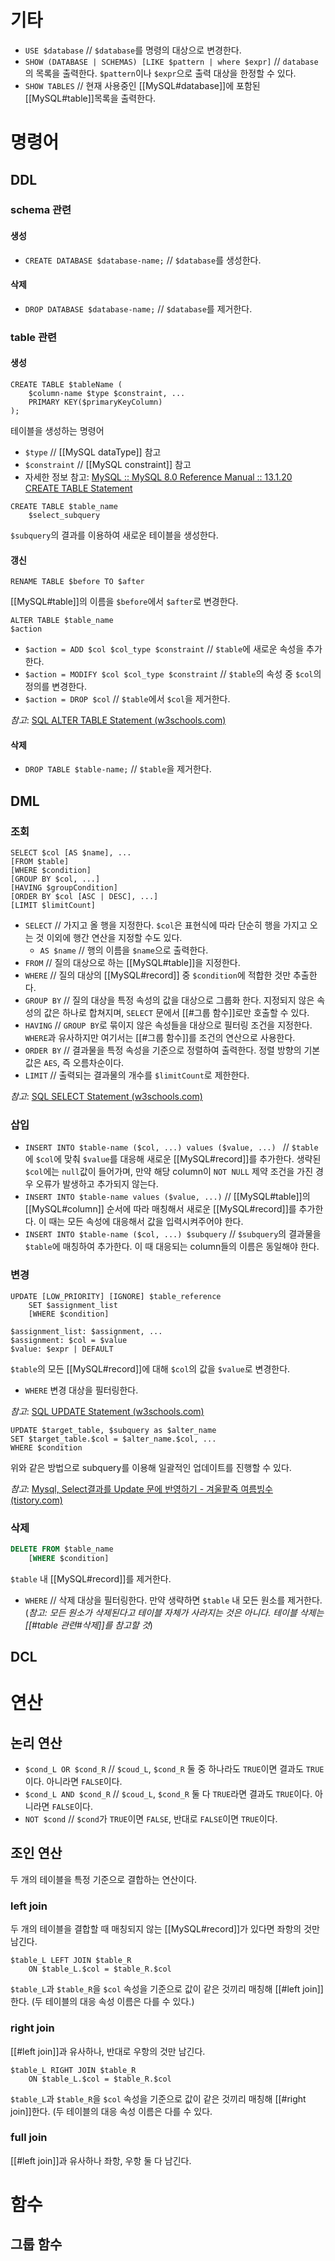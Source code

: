 # 기타
- `USE $database` // `$database`를 명령의 대상으로 변경한다.
- `SHOW (DATABASE | SCHEMAS) [LIKE $pattern | where $expr]` // `database`의 목록을 출력한다. `$pattern`이나 `$expr`으로 출력 대상을 한정할 수 있다.
- `SHOW TABLES` // 현재 사용중인 [[MySQL#database]]에 포함된 [[MySQL#table]]목록을 출력한다.

# 명령어
## DDL
### schema 관련
#### 생성
- `CREATE DATABASE $database-name;` // `$database`를 생성한다.

#### 삭제
- `DROP DATABASE $database-name;` // `$database`를 제거한다.

### table 관련
#### 생성
```mysql
CREATE TABLE $tableName (
	$column-name $type $constraint, ...
	PRIMARY KEY($primaryKeyColumn)
);
```
테이블을 생성하는 명령어
- `$type` // [[MySQL dataType]] 참고
- `$constraint` // [[MySQL constraint]] 참고
- 자세한 정보 참고: [MySQL :: MySQL 8.0 Reference Manual :: 13.1.20 CREATE TABLE Statement](https://dev.mysql.com/doc/refman/8.0/en/create-table.html)

```mysql
CREATE TABLE $table_name
	$select_subquery
```

`$subquery`의 결과를 이용하여 새로운 테이블을 생성한다.

#### 갱신
```mysql
RENAME TABLE $before TO $after
```

[[MySQL#table]]의 이름을 `$before`에서 `$after`로 변경한다.

```mysql
ALTER TABLE $table_name
$action
```

- `$action = ADD $col $col_type $constraint` // `$table`에 새로운 속성을 추가한다.
- `$action = MODIFY $col $col_type $constraint` // `$table`의 속성 중 `$col`의 정의를 변경한다.
- `$action = DROP $col` // `$table`에서 `$col`을 제거한다.

*참고*: [SQL ALTER TABLE Statement (w3schools.com)](https://www.w3schools.com/sql/sql_alter.asp)

#### 삭제
- `DROP TABLE $table-name;` // `$table`을 제거한다.

## DML
### 조회
```mysql
SELECT $col [AS $name], ...
[FROM $table]
[WHERE $condition]
[GROUP BY $col, ...]
[HAVING $groupCondition]
[ORDER BY $col [ASC | DESC], ...]
[LIMIT $limitCount]
```

- `SELECT` // 가지고 올 행을 지정한다. `$col`은 표현식에 따라 단순히 행을 가지고 오는 것 이외에 행간 연산을 지정할 수도 있다.
	- `AS $name` // 행의 이름을 `$name`으로 출력한다.
- `FROM` // 질의 대상으로 하는 [[MySQL#table]]을 지정한다.
- `WHERE` // 질의 대상의 [[MySQL#record]] 중 `$condition`에 적합한 것만 추출한다.
- `GROUP BY` // 질의 대상을 특정 속성의 값을 대상으로 그룹화 한다. 지정되지 않은 속성의 값은 하나로 합쳐지며, `SELECT` 문에서 [[#그룹 함수]]로만 호출할 수 있다.
- `HAVING` // `GROUP BY`로 묶이지 않은 속성들을 대상으로 필터링 조건을 지정한다. `WHERE`과 유사하지만 여기서는 [[#그룹 함수]]를 조건의 연산으로 사용한다.
- `ORDER BY` // 결과물을 특정 속성을 기준으로 정렬하여 출력한다. 정렬 방향의 기본값은 `AES`, 즉 오름차순이다.
- `LIMIT` // 출력되는 결과물의 개수를 `$limitCount`로 제한한다.

*참고*: [SQL SELECT Statement (w3schools.com)](https://www.w3schools.com/sql/sql_select.asp)

### 삽입
- `INSERT INTO $table-name ($col, ...) values ($value, ...) ` // `$table`에 `$col`에 맞춰 `$value`를 대응해 새로운 [[MySQL#record]]를 추가한다. 생략된 `$col`에는 `null`값이 들어가며, 만약 해당 column이 `NOT NULL` 제약 조건을 가진 경우 오류가 발생하고 추가되지 않는다.
- `INSERT INTO $table-name values ($value, ...)` // [[MySQL#table]]의 [[MySQL#column]] 순서에 따라 매칭해서 새로운 [[MySQL#record]]를 추가한다. 이 때는 모든 속성에 대응해서 값을 입력시켜주어야 한다.
- `INSERT INTO $table-name ($col, ...) $subquery` // `$subquery`의 결과물을 `$table`에 매칭하여 추가한다. 이 때 대응되는 column들의 이름은 동일해야 한다.

### 변경
```mysql
UPDATE [LOW_PRIORITY] [IGNORE] $table_reference
	SET $assignment_list
	[WHERE $condition]
```

```
$assignment_list: $assignment, ...
$assignment: $col = $value
$value: $expr | DEFAULT
```

`$table`의 모든 [[MySQL#record]]에 대해 `$col`의 값을 `$value`로 변경한다.
- `WHERE` 변경 대상을 필터링한다.

*참고*: [SQL UPDATE Statement (w3schools.com)](https://www.w3schools.com/sql/sql_update.asp)

```mysql
UPDATE $target_table, $subquery as $alter_name
SET $target_table.$col = $alter_name.$col, ...
WHERE $condition
```

위와 같은 방법으로 subquery를 이용해 일괄적인 업데이트를 진행할 수 있다.

*참고*: [Mysql, Select결과를 Update 문에 반영하기 - 겨울팥죽 여름빙수 (tistory.com)](https://shakddoo.tistory.com/entry/Mysql-Select%EA%B2%B0%EA%B3%BC%EB%A5%BC-Update-%EB%AC%B8%EC%97%90-%EB%B0%98%EC%98%81%ED%95%98%EA%B8%B0)

### 삭제
``` sql
DELETE FROM $table_name
	[WHERE $condition]
```

`$table` 내 [[MySQL#record]]를 제거한다.
- `WHERE` // 삭제 대상을 필터링한다. 만약 생략하면 `$table` 내 모든 원소를 제거한다. (*참고: 모든 원소가 삭제된다고 테이블 자체가 사라지는 것은 아니다. 테이블 삭제는 [[#table 관련#삭제]]를 참고할 것*)

## DCL

# 연산
## 논리 연산
- `$cond_L OR $cond_R` // `$coud_L`, `$cond_R` 둘 중 하나라도 `TRUE`이면 결과도 `TRUE`이다. 아니라면 `FALSE`이다.
- `$cond_L AND $cond_R` // `$coud_L`, `$cond_R` 둘 다 `TRUE`라면 결과도 `TRUE`이다. 아니라면 `FALSE`이다.
- `NOT $cond` // `$cond`가 `TRUE`이면 `FALSE`, 반대로 `FALSE`이면 `TRUE`이다.

## 조인 연산
두 개의 테이블을 특정 기준으로 결합하는 연산이다.

### left join
두 개의 테이블을 결합할 때 매칭되지 않는 [[MySQL#record]]가 있다면 좌항의 것만 남긴다.

```mysql
$table_L LEFT JOIN $table_R
	ON $table_L.$col = $table_R.$col
```

`$table_L`과 `$table_R`을 `$col` 속성을 기준으로 값이 같은 것끼리 매칭해 [[#left join]]한다. (두 테이블의 대응 속성 이름은 다를 수 있다.)

### right join 
[[#left join]]과 유사하나, 반대로 우항의 것만 남긴다.


```mysql
$table_L RIGHT JOIN $table_R
	ON $table_L.$col = $table_R.$col
```

`$table_L`과 `$table_R`을 `$col` 속성을 기준으로 값이 같은 것끼리 매칭해 [[#right join]]한다. (두 테이블의 대응 속성 이름은 다를 수 있다.

### full join
[[#left join]]과 유사하나 좌항, 우항 둘 다 남긴다.

# 함수
## 그룹 함수